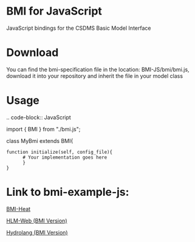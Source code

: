 # BMI for JavaScript
JavaScript bindings for the CSDMS Basic Model Interface

# Download
You can find the bmi-specification file in the location: BMI-JS/bmi/bmi.js, download it into your repository and inherit the file in your model class

# Usage
.. code-block:: JavaScript

  import { BMI } from "./bmi.js";
  
  class MyBmi extends BMI{
  
    function initialize(self, config_file){
          # Your implementation goes here
          }
    }


# Link to bmi-example-js:

[BMI-Heat](https://github.com/uihilab/bmi-example-js)

[HLM-Web (BMI Version)](https://github.com/uihilab/HLM-Web/tree/main/bmi-version)

[Hydrolang (BMI Version)]()
